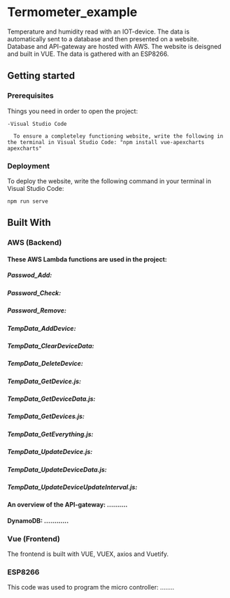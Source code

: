 # Termometer_example

Temperature and humidity read with an IOT-device. The data is automatically sent to a database and then presented on a website. Database and API-gateway are hosted with AWS. The website is deisgned and built in VUE. The data is gathered with an ESP8266. 

## Getting started

### Prerequisites

Things you need in order to open the project:

```
-Visual Studio Code

  To ensure a completeley functioning website, write the following in the terminal in Visual Studio Code: "npm install vue-apexcharts apexcharts"
```

### Deployment

To deploy the website, write the following command in your terminal in Visual Studio Code:

```
npm run serve
```

## Built With

### AWS (Backend)

#### These AWS Lambda functions are used in the project: 

##### Passwod_Add:

##### Password_Check:

##### Password_Remove:

##### TempData_AddDevice:

##### TempData_ClearDeviceData:

##### TempData_DeleteDevice:

##### TempData_GetDevice.js:

##### TempData_GetDeviceData.js:

##### TempData_GetDevices.js:

##### TempData_GetEverything.js:

##### TempData_UpdateDevice.js:

##### TempData_UpdateDeviceData.js:

##### TempData_UpdateDeviceUpdateInterval.js:

#### An overview of the API-gateway: ..........

#### DynamoDB: ............

### Vue (Frontend)

The frontend is built with VUE, VUEX, axios and Vuetify.

### ESP8266

This code was used to program the micro controller: ........
